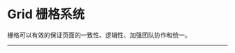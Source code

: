 # Grid 栅格系统

栅格可以有效的保证页面的一致性、逻辑性、加强团队协作和统一。

---

<script setup>
import GridBasicUse from "./component/grid-basic-use.md"
import GridOffset from "./component/grid-offset.md"
import GridGutter from "./component/grid-gutter.md"
import GridJustify from "./component/grid-justify.md"
import GridAlign from "./component/grid-align.md"
import GridOrder from "./component/grid-order.md"
import GridResponsive from "./component/grid-responsive.md"
import GridOtherResponsive from "./component/grid-other-responsive.md"
import GridFlex from "./component/grid-flex.md"
import GridLayout from "./component/grid-layout.md"
import GridLayoutResponsive from "./component/grid-layout-responsive.md"
import GridApi from "./component/grid-api.md"
import GridTip from "./component/grid-tip.md"
</script>

<grid-basic-use />
<grid-offset />
<grid-gutter />
<grid-justify />
<grid-align />
<grid-order />
<grid-responsive />
<grid-other-responsive />
<grid-flex/>
<grid-layout/>
<grid-layout-responsive/>
<grid-api />
<grid-tip />
